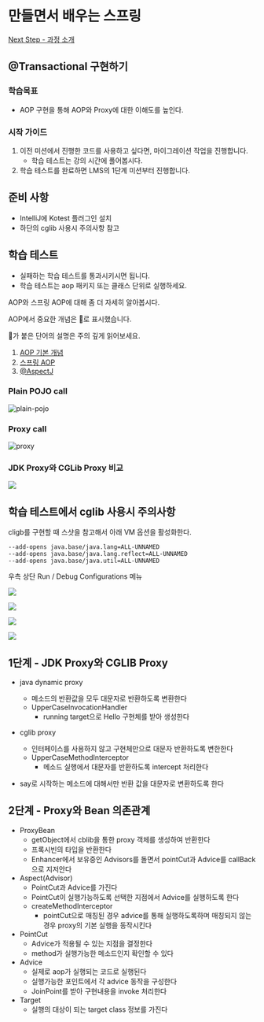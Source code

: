 # 만들면서 배우는 스프링
[Next Step - 과정 소개](https://edu.nextstep.camp/c/4YUvqn9V)

## @Transactional 구현하기

### 학습목표
- AOP 구현을 통해 AOP와 Proxy에 대한 이해도를 높인다.

### 시작 가이드
1. 이전 미션에서 진행한 코드를 사용하고 싶다면, 마이그레이션 작업을 진행합니다.
    - 학습 테스트는 강의 시간에 풀어봅시다.
2. 학습 테스트를 완료하면 LMS의 1단계 미션부터 진행합니다.

## 준비 사항
- IntelliJ에 Kotest 플러그인 설치
- 하단의 cglib 사용시 주의사항 참고

## 학습 테스트
- 실패하는 학습 테스트를 통과시키시면 됩니다.
- 학습 테스트는 aop 패키지 또는 클래스 단위로 실행하세요.

AOP와 스프링 AOP에 대해 좀 더 자세히 알아봅시다.

AOP에서 중요한 개념은 🌟로 표시했습니다.

🌟가 붙은 단어의 설명은 주의 깊게 읽어보세요.

1. [AOP 기본 개념](study/src/test/kotlin/aop/Concepts.kt)
2. [스프링 AOP](study/src/test/kotlin/aop/SpringAOP.kt)
3. [@AspectJ](study/src/test/kotlin/aop/AspectJ.kt)

### Plain POJO call
<img src="docs/images/aop-proxy-plain-pojo-call.png" alt="plain-pojo">

### Proxy call
<img src="docs/images/aop-proxy-call.png" alt="proxy">

### JDK Proxy와 CGLib Proxy 비교
![](docs/images/spring-aop.png)

## 학습 테스트에서 cglib 사용시 주의사항

cligb를 구현할 때 스샷을 참고해서 아래 VM 옵션을 활성화한다.

```
--add-opens java.base/java.lang=ALL-UNNAMED
--add-opens java.base/java.lang.reflect=ALL-UNNAMED
--add-opens java.base/java.util=ALL-UNNAMED
```

우측 상단 Run / Debug Configurations 메뉴

![](docs/images/edit-configurations.png)

![](docs/images/modify-options.png)

![](docs/images/add-vm-options.png)

![](docs/images/input-options.png)

## 1단계 - JDK Proxy와 CGLIB Proxy
- java dynamic proxy
  - 메소드의 반환값을 모두 대문자로 반환하도록 변환한다
  - UpperCaseInvocationHandler
    - running target으로 Hello 구현체를 받아 생성한다
- cglib proxy
  - 인터페이스를 사용하지 않고 구현체만으로 대문자 반환하도록 변한한다
  - UpperCaseMethodInterceptor
    - 메소드 실행에서 대문자를 반환하도록 intercept 처리한다

- say로 시작하는 메소드에 대해서만 반환 값을 대문자로 변환하도록 한다

## 2단계 - Proxy와 Bean 의존관계
- ProxyBean
  - getObject에서 cblib을 통한 proxy 객체를 생성하여 반환한다
  - 프록시빈의 타입을 반환한다
  - Enhancer에서 보유중인 Advisors를 돌면서 pointCut과 Advice를 callBack으로 지저안다
- Aspect(Advisor)
  - PointCut과 Advice를 가진다
  - PointCut이 실행가능하도록 선택한 지점에서 Advice를 실행하도록 한다
  - createMethodInterceptor
    - pointCut으로 매칭된 경우 advice를 통해 실행하도록하며 매칭되지 않는 경우 proxy의 기본 실행을 동작시킨다
- PointCut
  - Advice가 적용될 수 있는 지점을 결정한다
  - method가 실행가능한 메소드인지 확인할 수 있다
- Advice
  - 실제로 aop가 실행되는 코드로 실행된다
  - 실행가능한 포인트에서 각 advice 동작을 구성한다
  - JoinPoint를 받아 구현내용을 invoke 처리한다
- Target
  - 실행의 대상이 되는 target class 정보를 가진다
